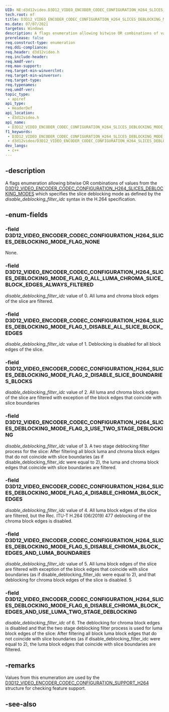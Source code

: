 ```yaml
---
UID: NE:d3d12video.D3D12_VIDEO_ENCODER_CODEC_CONFIGURATION_H264_SLICES_DEBLOCKING_MODE_FLAGS
tech.root: mf
title: D3D12_VIDEO_ENCODER_CODEC_CONFIGURATION_H264_SLICES_DEBLOCKING_MODE_FLAGS
ms.date: 07/07/2021
targetos: Windows
description: A flags enumeration allowing bitwise OR combinations of values from the D3D12_VIDEO_ENCODER_CODEC_CONFIGURATION_H264_SLICES_DEBLOCKING_MODES.
prerelease: false
req.construct-type: enumeration
req.ddi-compliance: 
req.header: d3d12video.h
req.include-header: 
req.kmdf-ver: 
req.max-support: 
req.target-min-winverclnt: 
req.target-min-winversvr: 
req.target-type: 
req.typenames: 
req.umdf-ver: 
topic_type:
 - apiref
api_type:
 - HeaderDef
api_location:
 - d3d12video.h
api_name:
 - D3D12_VIDEO_ENCODER_CODEC_CONFIGURATION_H264_SLICES_DEBLOCKING_MODE_FLAGS
f1_keywords:
 - D3D12_VIDEO_ENCODER_CODEC_CONFIGURATION_H264_SLICES_DEBLOCKING_MODE_FLAGS
 - d3d12video/D3D12_VIDEO_ENCODER_CODEC_CONFIGURATION_H264_SLICES_DEBLOCKING_MODE_FLAGS
dev_langs:
 - c++
---
```


## -description

A flags enumeration allowing bitwise OR combinations of values from the [D3D12_VIDEO_ENCODER_CODEC_CONFIGURATION_H264_SLICES_DEBLOCKING_MODES](ne-d3d12video-d3d12_video_encoder_codec_configuration_h264_slices_deblocking_modes.md) which specifies the slice deblocking mode as defined by the *disable_deblocking_filter_idc* syntax in the H.264 specification.

## -enum-fields

### -field D3D12_VIDEO_ENCODER_CODEC_CONFIGURATION_H264_SLICES_DEBLOCKING_MODE_FLAG_NONE

None.

### -field D3D12_VIDEO_ENCODER_CODEC_CONFIGURATION_H264_SLICES_DEBLOCKING_MODE_FLAG_0_ALL_LUMA_CHROMA_SLICE_BLOCK_EDGES_ALWAYS_FILTERED

*disable_deblocking_filter_idc* value of 0. All luma and chroma block edges of the slice are filtered.

### -field D3D12_VIDEO_ENCODER_CODEC_CONFIGURATION_H264_SLICES_DEBLOCKING_MODE_FLAG_1_DISABLE_ALL_SLICE_BLOCK_EDGES

*disable_deblocking_filter_idc* value of 1. Deblocking is disabled for all block edges of the slice.

### -field D3D12_VIDEO_ENCODER_CODEC_CONFIGURATION_H264_SLICES_DEBLOCKING_MODE_FLAG_2_DISABLE_SLICE_BOUNDARIES_BLOCKS

*disable_deblocking_filter_idc* value of 2. All luma and chroma block edges of the slice are filtered with exception of the block edges that coincide with slice boundaries

### -field D3D12_VIDEO_ENCODER_CODEC_CONFIGURATION_H264_SLICES_DEBLOCKING_MODE_FLAG_3_USE_TWO_STAGE_DEBLOCKING

*disable_deblocking_filter_idc* value of 3. A two stage deblocking filter process for the slice: After filtering all block luma and chroma block edges that do not coincide with slice boundaries (as if disable_deblocking_filter_idc were equal to 2), the luma and chroma block edges that coincide with slice boundaries are filtered.

### -field D3D12_VIDEO_ENCODER_CODEC_CONFIGURATION_H264_SLICES_DEBLOCKING_MODE_FLAG_4_DISABLE_CHROMA_BLOCK_EDGES

*disable_deblocking_filter_idc* value of 4. All luma block edges of the slice are filtered, but the Rec. ITU-T H.264 (06/2019) 477
deblocking of the chroma block edges is disabled.

### -field D3D12_VIDEO_ENCODER_CODEC_CONFIGURATION_H264_SLICES_DEBLOCKING_MODE_FLAG_5_DISABLE_CHROMA_BLOCK_EDGES_AND_LUMA_BOUNDARIES

*disable_deblocking_filter_idc* value of 5. All luma block edges of the slice are filtered with exception of the block edges that coincide with slice boundaries (as if disable_deblocking_filter_idc were equal to 2), and that deblocking for chroma block edges of the slice is disabled. 5

### -field D3D12_VIDEO_ENCODER_CODEC_CONFIGURATION_H264_SLICES_DEBLOCKING_MODE_FLAG_6_DISABLE_CHROMA_BLOCK_EDGES_AND_USE_LUMA_TWO_STAGE_DEBLOCKING

*disable_deblocking_filter_idc* of 6. The deblocking for chroma block edges is disabled and that the two stage deblocking filter process is used for luma block edges of the slice: After filtering all block luma block edges that do not coincide with slice boundaries (as if disable_deblocking_filter_idc were equal to 2), the luma block edges that coincide 
with slice boundaries are filtered.

## -remarks

Values from this enumeration are used by the [D3D12_VIDEO_ENCODER_CODEC_CONFIGURATION_SUPPORT_H264](ns-d3d12video-d3d12_video_encoder_codec_configuration_support_h264.md) structure for checking feature support.

## -see-also


